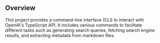 ## Overview

This project provides a command-line interface (CLI) to interact with OpenAI's TypeScript API. It includes various commands to facilitate different tasks such as generating search queries, fetching search engine results, and extracting metadata from markdown files.